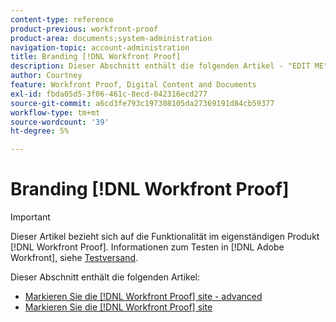```yaml
---
content-type: reference
product-previous: workfront-proof
product-area: documents;system-administration
navigation-topic: account-administration
title: Branding [!DNL Workfront Proof]
description: Dieser Abschnitt enthält die folgenden Artikel - "EDIT ME".
author: Courtney
feature: Workfront Proof, Digital Content and Documents
exl-id: fbda05d5-3f06-461c-8ecd-042316ecd277
source-git-commit: a6cd3fe793c197308105da27369191d84cb59377
workflow-type: tm+mt
source-wordcount: '39'
ht-degree: 5%

---
```


# Branding [!DNL Workfront Proof]

>[!IMPORTANT]
>
>Dieser Artikel bezieht sich auf die Funktionalität im eigenständigen Produkt [!DNL Workfront Proof]. Informationen zum Testen in [!DNL Adobe Workfront], siehe [Testversand](../../../review-and-approve-work/proofing/proofing.md).

Dieser Abschnitt enthält die folgenden Artikel:

* [Markieren Sie die [!DNL Workfront Proof] site - advanced](../../../workfront-proof/wp-acct-admin/branding/brand-wp-site-advanced.md)
* [Markieren Sie die [!DNL Workfront Proof] site](../../../workfront-proof/wp-acct-admin/branding/brand-wp-site.md)
